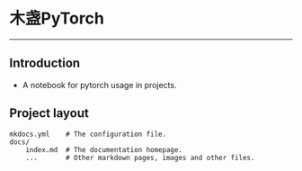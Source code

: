 # 木盏PyTorch

---

## Introduction

- A notebook for pytorch usage in projects.

## Project layout

    mkdocs.yml    # The configuration file.
    docs/
        index.md  # The documentation homepage.
        ...       # Other markdown pages, images and other files.

